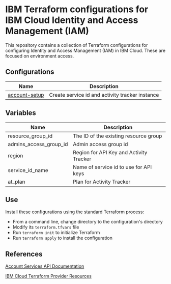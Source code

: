 # IBM Terraform configurations for IBM Cloud Identity and Access Management (IAM)

This repository contains a collection of Terraform configurations for configuring Identity and Access Management (IAM) in IBM Cloud. These are focused on environment access.

## Configurations

| Name | Description |
| ---------------- | ---------------- |
| [account-setup](https://github.com/ibm-hcbt/acct-config-iam/tree/master/modules/account-setup) | Create service id and activity tracker instance |

## Variables

| Name | Description |
| ---------------- | ---------------- |
| resource_group_id | The ID of the existing resource group |
| admins_access_group_id | Admin access group id |
| region | Region for API Key and Activity Tracker|
| service_id_name | Name of service id to use for API keys |
| at_plan | Plan for Activity Tracker |


## Use

Install these configurations using the standard Terraform process:

- From a command line, change directory to the configuration's directory
- Modify its `terraform.tfvars` file
- Run `terraform init` to initialize Terraform
- Run `terraform apply` to install the configuration

## References

[Account Services API Documentation](https://cloud.ibm.com/docs/account?topic=account-account-services#api-acct-mgmt)

[IBM Cloud Terraform Provider Resources](https://cloud.ibm.com/docs/terraform?topic=terraform-index-of-ibm-cloud-provider-plug-in-for-terraform-resources-and-data-sources)

